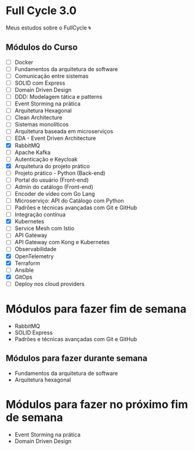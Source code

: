 # Full Cycle 3.0

Meus estudos sobre o FullCycle 🌀

## Módulos do Curso

- [ ] Docker
- [ ] Fundamentos da arquitetura de software
- [ ] Comunicação entre sistemas
- [ ] SOLID com Express
- [ ] Domain Driven Design
- [ ] DDD: Modelagem tática e patterns
- [ ] Event Storming na prática
- [ ] Arquitetura Hexagonal
- [ ] Clean Architecture
- [ ] Sistemas monolíticos
- [ ] Arquitetura baseada em microserviços
- [ ] EDA - Event Driven Architecture
- [x] RabbitMQ
- [ ] Apache Kafka
- [ ] Autenticação e Keycloak
- [x] Arquitetura do projeto prático
- [ ] Projeto prático - Python (Back-end)
- [ ] Portal do usuário (Front-end)
- [ ] Admin do catálogo (Front-end)
- [ ] Encoder de vídeo com Go Lang
- [ ] Microserviço: API do Catálogo com Python
- [ ] Padrões e técnicas avançadas com Git e GitHub
- [ ] Integração contínua
- [x] Kubernetes
- [ ] Service Mesh com Istio
- [ ] API Gateway
- [ ] API Gateway com Kong e Kubernetes
- [ ] Observabilidade
- [x] OpenTelemetry
- [x] Terraform
- [ ] Ansible
- [x] GitOps
- [ ] Deploy nos cloud providers

# Módulos para fazer fim de semana

- RabbitMQ
- SOLID Express
- Padrões e técnicas avançadas com Git e GitHub

## Módulos para fazer durante semana

- Fundamentos da arquitetura de software
- Arquitetura hexagonal

# Módulos para fazer no próximo fim de semana

- Event Storming na prática
- Domain Driven Design
